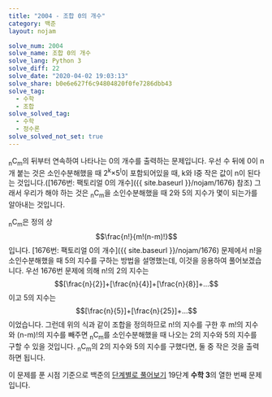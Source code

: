 ```yaml
---
title: "2004 - 조합 0의 개수"
category: 백준
layout: nojam

solve_num: 2004
solve_name: 조합 0의 개수
solve_lang: Python 3
solve_diff: 22
solve_date: "2020-04-02 19:03:13"
solve_share: b0e6e627f6c94804820f0fe7286dbb43
solve_tag:
  - 수학
  - 조합
solve_solved_tag:
  - 수학
  - 정수론
solve_solved_not_set: true
---
```


<sub>n</sub>C<sub>m</sub>의 뒤부터 연속하여 나타나는 0의 개수를 출력하는 문제입니다. 우선 수 뒤에 0이 n개 붙는 것은 소인수분해했을 때 2<sup>k</sup>×5<sup>l</sup>이 포함되어있을 때, k와 l중 작은 값이 n이 된다는 것입니다.([1676번: 팩토리얼 0의 개수]({{ site.baseurl }}/nojam/1676) 참조) 그래서 우리가 해야 하는 것은 <sub>n</sub>C<sub>m</sub>을 소인수분해했을 때 2와 5의 지수가 몇이 되는가를 알아내는 것입니다.

<sub>n</sub>C<sub>m</sub>은 정의 상 $$\frac{n!}{m!(n-m)!}$$입니다. [1676번: 팩토리얼 0의 개수]({{ site.baseurl }}/nojam/1676) 문제에서 n!을 소인수분해했을 때 5의 지수를 구하는 방법을 설명했는데, 이것을 응용하여 풀어보겠습니다. 우선 1676번 문제에 의해 n!의 2의 지수는 $$[\frac{n}{2}]+[\frac{n}{4}]+[\frac{n}{8}]+...$$이고 5의 지수는 $$[\frac{n}{5}]+[\frac{n}{25}]+...$$이었습니다. 그런데 위의 식과 같이 조합을 정의하므로 n!의 지수를 구한 후 m!의 지수와 (n-m)!의 지수를 빼주면 <sub>n</sub>C<sub>m</sub>를 소인수분해했을 때 나오는 2의 지수와 5의 지수를 구할 수 있을 것입니다. <sub>n</sub>C<sub>m</sub>의 2의 지수와 5의 지수를 구했다면, 둘 중 작은 것을 출력하면 됩니다.

이 문제를 푼 시점 기준으로 백준의 [단계별로 풀어보기](http://noj.am/p/s) 19단계 **수학 3**의 열한 번째 문제입니다.
